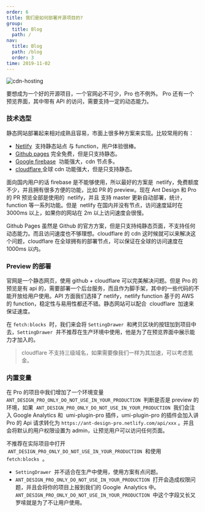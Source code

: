 ```yaml
---
order: 6
title: 我们是如何部署开源项目的?
group: 
  title: Blog
  path: /
nav: 
  title: Blog
  path: /blog
  order: 3
time: 2019-11-02
---
```


![cdn-hosting](https://user-images.githubusercontent.com/8186664/68047427-585cd780-fd19-11e9-9439-0fe05aa93475.png)

要想成为一个好的开源项目，一个官网必不可少，Pro 也不例外。 Pro 还有一个预览界面，其中带有 API 的访问，需要支持一定的动态能力。

### 技术选型

静态网站部署起来相对成熟且容易，市面上很多种方案来实现。比较常用的有：

- [Netlify](https://docs.netlify.com/)  支持静态站点 与 function，用户体验很棒。
- [Github pages](https://pages.github.com/) 完全免费，但是只支持静态。
- [Google firebase](https://firebase.google.cn/)  功能强大，cdn 节点多。
- [cloudflare ](https://www.cloudflare.com/)全球 cdn 功能强大，但是只支持静态。

面向国内用户的话 firebase 是不能够使用，所以最好的方案是  netlify，免费额度不少，并且拥有很多方便的功能，比如 PR 的 preview。现在 Ant Design 和 Pro 的 PR 预览全部是使用的  netlify，并且 支持 master 更新自动部署，统计， function 等一系列功能。但是  netlify 在国内并没有节点，访问速度延时在 3000ms 以上，如果你的网站在 2m 以上访问速度会很慢。

Github Pages 虽然是 Github 的官方方案，但是只支持纯静态页面，不支持任何动态能力。而且访问速度也不够理想。cloudflare 的 cdn 这时候就可以来解决这个问题，cloudflare 在全球拥有的部署节点，可以保证在全球的访问速度在 1000ms 以内。

### Preview 的部署

官网是一个静态网页，使用 github + cloudflare 可以完美解决问题。但是 Pro 的预览是有 api 的，需要部署一个后台服务，而且作为脚手架，其中的一些代码的不能开放给用户使用。API 方面我们选择了 netlify，netlify function 基于的 AWS 的 function，稳定性与易用性都还不错。静态网站可以配合  cloudflare  加速来保证速度。

在 `fetch:blocks`  时，我们来会将 `SettingDrawer`  和拷贝区块的按钮加到项目中去，`SettingDrawer`  并不推荐在生产环境中使用，他是为了在预览界面中展示能力才加入的。

> cloudflare 不支持三级域名，如果需要像我们一样为其加速，可以考虑氪金。

### 内置变量

在 Pro 的项目中我们增加了一个环境变量   `ANT_DESIGN_PRO_ONLY_DO_NOT_USE_IN_YOUR_PRODUCTION`  判断是否是 preview 的环境，如果  `ANT_DESIGN_PRO_ONLY_DO_NOT_USE_IN_YOUR_PRODUCTION`  我们会注入 Google Analytics 和  umi-plugin-pro 插件，umi-plugin-pro 的插件会加入讲 Pro 的 Api 请求转化为 `https://ant-design-pro.netlify.com/api/xxx` 。并且会将默认的用户权限设置为 admin，让预览用户可以访问任何页面。

不推荐在实际项目中打开  `ANT_DESIGN_PRO_ONLY_DO_NOT_USE_IN_YOUR_PRODUCTION`  和使用 `fetch:blocks`  。

- `SettingDrawer`  并不适合在生产中使用，使用方案有点问题。
- `ANT_DESIGN_PRO_ONLY_DO_NOT_USE_IN_YOUR_PRODUCTION`  打开会造成权限问题，并且会将你的项目上报到我们的 Google  Analytics 中。`ANT_DESIGN_PRO_ONLY_DO_NOT_USE_IN_YOUR_PRODUCTION`  中这个字段又长又罗嗦就是为了不让用户使用。

